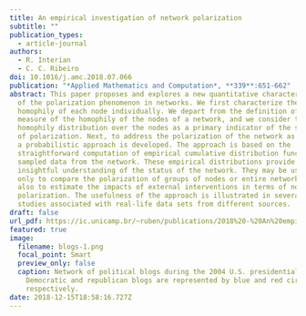 ```yaml
---
title: An empirical investigation of network polarization
subtitle: ""
publication_types:
  - article-journal
authors:
  - R. Interian
  - C. C. Ribeiro
doi: 10.1016/j.amc.2018.07.066
publication: "*Applied Mathematics and Computation*, **339**:651-662"
abstract: This paper proposes and explores a new quantitative characterization
  of the polarization phenomenon in networks. We first characterize the
  homophily of each node individually. We depart from the definition of a new
  measure of the homophily of the nodes of a network, and we consider the
  homophily distribution over the nodes as a primary indicator of the strength
  of polarization. Next, to address the polarization of the network as a whole,
  a probabilistic approach is developed. The approach is based on the
  straightforward computation of empirical cumulative distribution functions of
  sampled data from the network. These empirical distributions provide a more
  insightful understanding of the status of the network. They may be used not
  only to compare the polarization of groups of nodes or entire networks, but
  also to estimate the impacts of external interventions in terms of node
  polarization. The usefulness of the approach is illustrated in several case
  studies associated with real-life data sets from different sources.
draft: false
url_pdf: https://ic.unicamp.br/~ruben/publications/2018%20-%20An%20empirical%20investigation%20of%20network%20polarization.pdf
featured: true
image:
  filename: blogs-1.png
  focal_point: Smart
  preview_only: false
  caption: Network of political blogs during the 2004 U.S. presidential election.
    Democratic and republican blogs are represented by blue and red circles,
    respectively.
date: 2018-12-15T18:58:16.727Z
---
```


